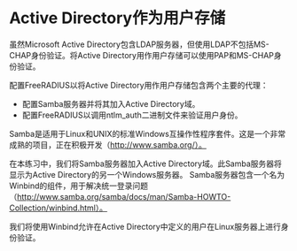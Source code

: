 # Active Directory作为用户存储
虽然Microsoft Active Directory包含LDAP服务器，但使用LDAP不包括MS-CHAP身份验证。将Active Directory用作用户存储可以使用PAP和MS-CHAP身份验证。

配置FreeRADIUS以将Active Directory用作用户存储包含两个主要的代理：

+ 配置Samba服务器并将其加入Active Directory域。
+ 配置FreeRADIUS以调用ntlm_auth二进制文件来验证用户身份。

Samba是适用于Linux和UNIX的标准Windows互操作性程序套件。这是一个非常成熟的项目，正在积极开发（http://www.samba.org/）。

在本练习中，我们将Samba服务器加入Active Directory域。此Samba服务器将显示为Active Directory的另一个Windows服务器。 Samba服务器包含一个名为Winbind的组件，用于解决统一登录问题（http://www.samba.org/samba/docs/man/Samba-HOWTO-Collection/winbind.html）。

我们将使用Winbind允许在Active Directory中定义的用户在Linux服务器上进行身份验证。
